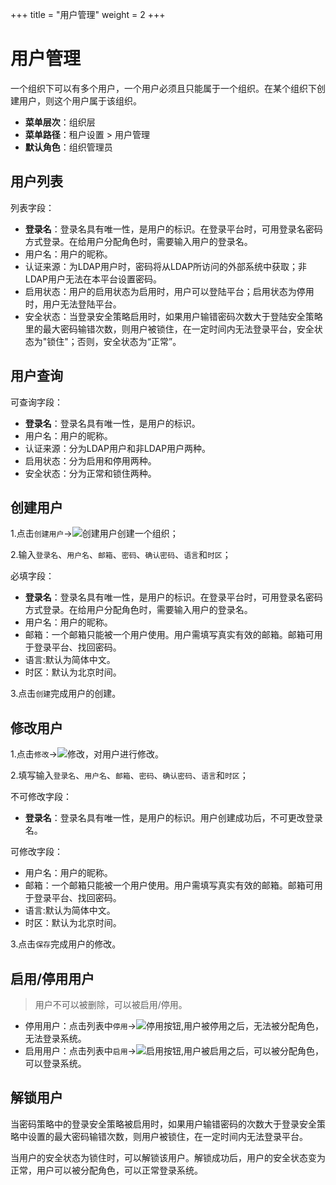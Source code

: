 ﻿+++
title = "用户管理"
weight = 2
+++

# 用户管理

一个组织下可以有多个用户，一个用户必须且只能属于一个组织。在某个组织下创建用户，则这个用户属于该组织。

  - **菜单层次**：组织层
  - **菜单路径**：租户设置 > 用户管理
  - **默认角色**：组织管理员

<h2 id="1">用户列表</h2>

列表字段：

- **登录名**：登录名具有唯一性，是用户的标识。在登录平台时，可用登录名密码方式登录。在给用户分配角色时，需要输入用户的登录名。
- 用户名：用户的昵称。
- 认证来源：为LDAP用户时，密码将从LDAP所访问的外部系统中获取；非LDAP用户无法在本平台设置密码。
- 启用状态：用户的启用状态为启用时，用户可以登陆平台；启用状态为停用时，用户无法登陆平台。
- 安全状态：当登录安全策略启用时，如果用户输错密码次数大于登陆安全策略里的最大密码输错次数，则用户被锁住，在一定时间内无法登录平台，安全状态为"锁住"；否则，安全状态为“正常”。

<h2 id="2">用户查询</h2>

可查询字段：

- **登录名**：登录名具有唯一性，是用户的标识。
- 用户名：用户的昵称。
- 认证来源：分为LDAP用户和非LDAP用户两种。
- 启用状态：分为启用和停用两种。
- 安全状态：分为正常和锁住两种。

<h2 id="3">创建用户</h2>

1.点击`创建用户`→![创建用户](/docs/user-guide/system-configuration/tenant/image/创建用户.png)创建一个组织；

2.输入`登录名`、`用户名`、`邮箱`、`密码`、`确认密码`、`语言`和`时区`；

必填字段：

- **登录名**：登录名具有唯一性，是用户的标识。在登录平台时，可用登录名密码方式登录。在给用户分配角色时，需要输入用户的登录名。
- 用户名：用户的昵称。
- 邮箱：一个邮箱只能被一个用户使用。用户需填写真实有效的邮箱。邮箱可用于登录平台、找回密码。
- 语言:默认为简体中文。
- 时区：默认为北京时间。

3.点击`创建`完成用户的创建。


<h2 id="4">修改用户</h2>

1.点击`修改`→![修改](/docs/user-guide/system-configuration/tenant/image/修改.png)，对用户进行修改。

2.填写输入`登录名`、`用户名`、`邮箱`、`密码`、`确认密码`、`语言`和`时区`；

不可修改字段：

- **登录名**：登录名具有唯一性，是用户的标识。用户创建成功后，不可更改登录名。

可修改字段：

- 用户名：用户的昵称。
- 邮箱：一个邮箱只能被一个用户使用。用户需填写真实有效的邮箱。邮箱可用于登录平台、找回密码。
- 语言:默认为简体中文。
- 时区：默认为北京时间。

3.点击`保存`完成用户的修改。

<h2 id="5">启用/停用用户</h2>

<blockquote class="note">
          用户不可以被删除，可以被启用/停用。
      </blockquote>

- 停用用户：点击列表中`停用`→![停用按钮](/docs/user-guide/system-configuration/tenant/image/停用按钮.png),用户被停用之后，无法被分配角色，无法登录系统。
- 启用用户：点击列表中`启用`→![启用按钮](/docs/user-guide/system-configuration/tenant/image/启用按钮.png),用户被启用之后，可以被分配角色，可以登录系统。

<h2 id="6">解锁用户</h2>

当密码策略中的登录安全策略被启用时，如果用户输错密码的次数大于登录安全策略中设置的最大密码输错次数，则用户被锁住，在一定时间内无法登录平台。

当用户的安全状态为锁住时，可以解锁该用户。解锁成功后，用户的安全状态变为正常，用户可以被分配角色，可以正常登录系统。